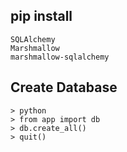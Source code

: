 
## pip install

	SQLAlchemy 
	Marshmallow 
	marshmallow-sqlalchemy


## Create Database

	> python
	> from app import db
	> db.create_all()
	> quit()

